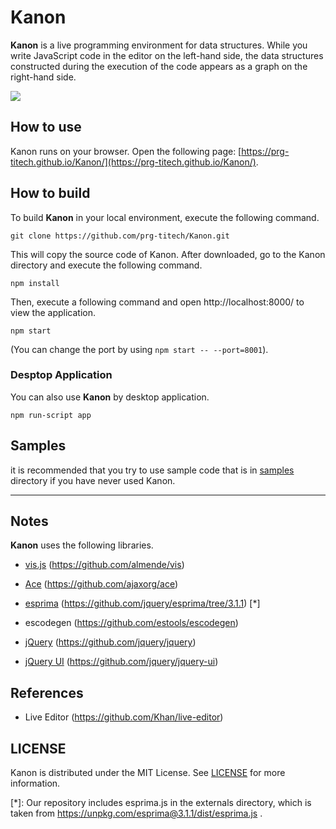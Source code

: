 # Kanon

__Kanon__ is a live programming environment for data structures.
While you write JavaScript code in the editor on the left-hand side,
the data structures constructed during the execution of the code appears as a graph on the right-hand side.

![](./example.gif)
 
## How to use

Kanon runs on your browser.  Open the following page: [https://prg-titech.github.io/Kanon/](https://prg-titech.github.io/Kanon/).

## How to build

To build __Kanon__ in your local environment,
execute the following command.
```
git clone https://github.com/prg-titech/Kanon.git
```
This will copy the source code of Kanon.
After downloaded, go to the Kanon directory and execute the following command.

```
npm install
```

Then, execute a following command and open http://localhost:8000/ to view the application.

```
npm start
```

(You can change the port by using `npm start -- --port=8001`).

### Desptop Application

You can also use __Kanon__ by desktop application.

```
npm run-script app
```

## Samples

it is recommended that you try to use sample code that is in [samples](https://github.com/prg-titech/Kanon/tree/master/samples) directory if you have never used Kanon.

---

## Notes

__Kanon__ uses the following libraries.

- [vis.js](http://visjs.org) (https://github.com/almende/vis)

- [Ace](https://ace.c9.io) (https://github.com/ajaxorg/ace)

- [esprima](http://esprima.org) (https://github.com/jquery/esprima/tree/3.1.1)
  [*]

- escodegen (https://github.com/estools/escodegen)

- [jQuery](https://jquery.com/) (https://github.com/jquery/jquery)

- [jQuery UI](https://jqueryui.com/) (https://github.com/jquery/jquery-ui) 


## References

- Live Editor (https://github.com/Khan/live-editor)

## LICENSE

Kanon is distributed under the MIT License. See [LICENSE](https://github.com/prg-titech/Kanon/blob/master/LICENSE) for more information.

[*]: Our repository includes esprima.js in the externals directory, which is taken from https://unpkg.com/esprima@3.1.1/dist/esprima.js .
